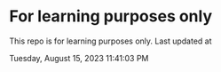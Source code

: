 # For learning purposes only
This repo is for learning purposes only.
Last updated at

Tuesday, August 15, 2023 11:41:03 PM

